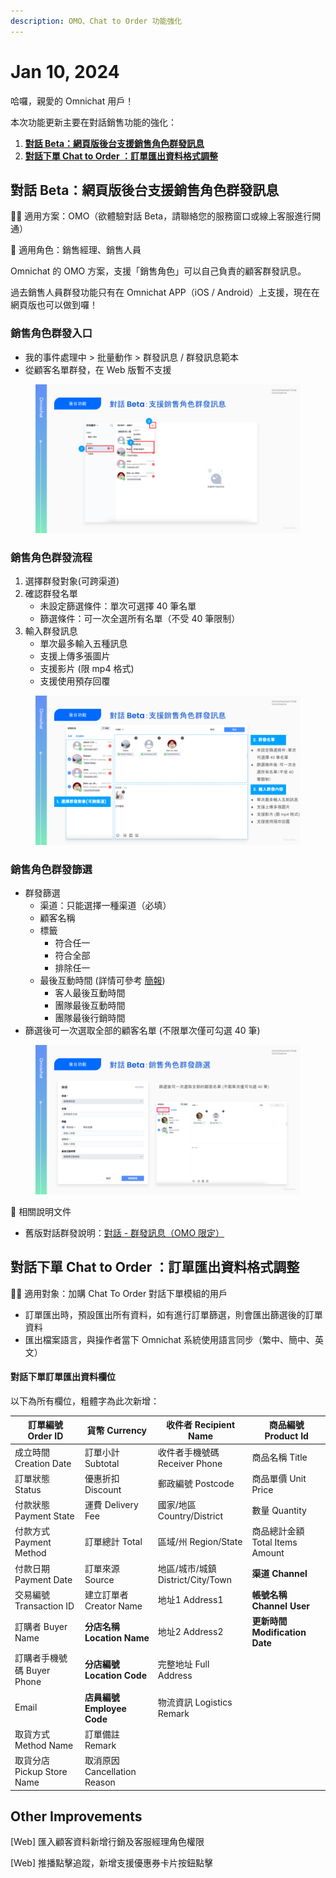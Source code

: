 ```yaml
---
description: OMO、Chat to Order 功能強化
---
```


# Jan 10, 2024

哈囉，親愛的 Omnichat 用戶！

本次功能更新主要在對話銷售功能的強化：

1. [**對話 Beta：網頁版後台支援銷售角色群發訊息**](jan-10-2024.md#dui-hua-beta-wang-ye-ban-hou-tai-zhi-yuan-xiao-shou-jiao-se-qun-fa-xun-xi)
2. [**對話下單 Chat to Order ：訂單匯出資料格式調整**](jan-10-2024.md#dui-hua-xia-chan-chat-to-order-ding-chan-hui-chu-zi-liao-ge-shi-diao-zheng)

## 對話 Beta：網頁版後台**支援銷售角色群發訊息**

🙌🏻 適用方案：OMO（欲體驗對話 Beta，請聯絡您的服務窗口或線上客服進行開通）

👤 適用角色：銷售經理、銷售人員

Omnichat 的 OMO 方案，支援「銷售角色」可以自己負責的顧客群發訊息。

過去銷售人員群發功能只有在 Omnichat APP（iOS / Android）上支援，現在在網頁版也可以做到囉！

### 銷售角色群發入口

* 我的事件處理中 > 批量動作 > 群發訊息 / 群發訊息範本
* 從顧客名單群發，在 Web 版暫不支援

<figure><img src="../.gitbook/assets/對話 Beta 銷售角色群發 1.png" alt=""><figcaption></figcaption></figure>

### 銷售角色群發流程

1. 選擇群發對象(可跨渠道)
2. 確認群發名單
   * 未設定篩選條件：單次可選擇 40 筆名單
   * 篩選條件：可一次全選所有名單（不受 40 筆限制）
3. 輸入群發訊息
   * 單次最多輸入五種訊息
   * 支援上傳多張圖片
   * 支援影片 (限 mp4 格式)
   * 支援使用預存回覆

<figure><img src="../.gitbook/assets/對話 Beta 銷售角色群發 2.png" alt=""><figcaption></figcaption></figure>

### 銷售角色群發篩選

* 群發篩選
  * 渠道：只能選擇一種渠道（必填）
  * 顧客名稱
  * 標籤
    * 符合任一
    * 符合全部
    * 排除任一
  * 最後互動時間 (詳情可參考 [簡報](https://docs.google.com/presentation/d/1csIJB0ybKWPdr7wFWRjKbelnhog6Hl6bbD0UAlLuAXA/edit#slide=id.g28287d27773_0_10))
    * 客人最後互動時間
    * 團隊最後互動時間
    * 團隊最後行銷時間
* 篩選後可一次選取全部的顧客名單 (不限單次僅可勾選 40 筆)

<figure><img src="../.gitbook/assets/銷售角色群發篩選.png" alt=""><figcaption></figcaption></figure>

📖 相關說明文件

* 舊版對話群發說明：[對話 - 群發訊息（OMO 限定）](../features/omnichannel-messenger-1/qun-fa-xun-xi-omo-xian-ding.md)

## 對話下單 Chat to Order ：訂單匯出資料格式調整

🙌🏻 適用對象：加購 Chat To Order 對話下單模組的用戶

* 訂單匯出時，預設匯出所有資料，如有進行訂單篩選，則會匯出篩選後的訂單資料
* 匯出檔案語言，與操作者當下 Omnichat 系統使用語言同步（繁中、簡中、英文）

#### 對話下單訂單匯出資料欄位

以下為所有欄位，粗體字為此次新增：

| 訂單編號 Order ID          | 貨幣 Currency              | 收件者 Recipient Name          | 商品編號 Product Id            |
| ---------------------- | ------------------------ | --------------------------- | -------------------------- |
| 成立時間 Creation Date     | 訂單小計 Subtotal            | 收件者手機號碼Receiver Phone       | 商品名稱 Title                 |
| 訂單狀態 Status            | 優惠折扣 Discount            | 郵政編號 Postcode               | 商品單價 Unit Price            |
| 付款狀態 Payment State     | 運費 Delivery Fee          | 國家/地區 Country/District      | 數量 Quantity                |
| 付款方式 Payment Method    | 訂單總計 Total               | 區域/州 Region/State           | 商品總計金額 Total Items Amount  |
| 付款日期 Payment Date      | 訂單來源 Source              | 地區/城市/城鎮 District/City/Town | **渠道 Channel**             |
| 交易編號 Transaction ID    | 建立訂單者 Creator Name       | 地址1 Address1                | **帳號名稱 Channel User**      |
| 訂購者 Buyer Name         | **分店名稱 Location Name**   | 地址2 Address2                | **更新時間 Modification Date** |
| 訂購者手機號碼 Buyer Phone    | **分店編號 Location Code**   | 完整地址 Full Address           |                            |
| Email                  | **店員編號 Employee Code**   | 物流資訊 Logistics Remark       |                            |
| 取貨方式 Method Name       | 訂單備註 Remark              |                             |                            |
| 取貨分店 Pickup Store Name | 取消原因 Cancellation Reason |                             |                            |

## Other Improvements

\[Web] 匯入顧客資料新增行銷及客服經理角色權限

\[Web] 推播點擊追蹤，新增支援優惠券卡片按鈕點擊
